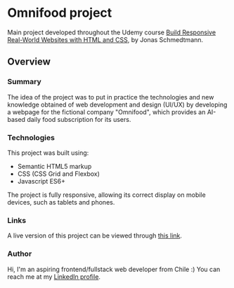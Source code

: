 # Omnifood project

Main project developed throughout the Udemy course [Build Responsive Real-World Websites with HTML and CSS](https://www.udemy.com/course/design-and-develop-a-killer-website-with-html5-and-css3/), by Jonas Schmedtmann.

## Overview

### Summary

The idea of the project was to put in practice the technologies and new knowledge obtained of web development and design (UI/UX) by developing a webpage for the fictional company "Omnifood", which provides an AI-based daily food subscription for its users.

### Technologies

This project was built using:

- Semantic HTML5 markup
- CSS (CSS Grid and Flexbox)
- Javascript ES6+

The project is fully responsive, allowing its correct display on mobile devices, such as tablets and phones.

### Links

A live version of this project can be viewed through [this link](https://omnifood-fmbp.netlify.app/).

### Author

Hi, I'm an aspiring frontend/fullstack web developer from Chile :)
You can reach me at my [LinkedIn profile](https://www.linkedin.com/in/francisca-macarena-bustos-p%C3%A9ndola-887549200/).
